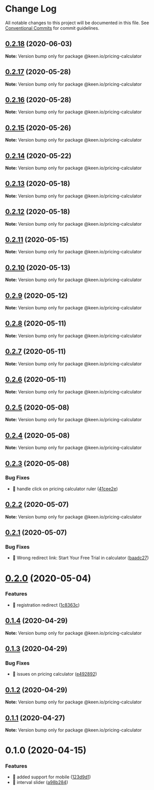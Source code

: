 # Change Log

All notable changes to this project will be documented in this file.
See [Conventional Commits](https://conventionalcommits.org) for commit guidelines.

## [0.2.18](https://github.com/keen/keen/compare/@keen.io/pricing-calculator@0.2.17...@keen.io/pricing-calculator@0.2.18) (2020-06-03)

**Note:** Version bump only for package @keen.io/pricing-calculator





## [0.2.17](https://github.com/keen/keen/compare/@keen.io/pricing-calculator@0.2.16...@keen.io/pricing-calculator@0.2.17) (2020-05-28)

**Note:** Version bump only for package @keen.io/pricing-calculator





## [0.2.16](https://github.com/keen/keen/compare/@keen.io/pricing-calculator@0.2.15...@keen.io/pricing-calculator@0.2.16) (2020-05-28)

**Note:** Version bump only for package @keen.io/pricing-calculator





## [0.2.15](https://github.com/keen/keen/compare/@keen.io/pricing-calculator@0.2.14...@keen.io/pricing-calculator@0.2.15) (2020-05-26)

**Note:** Version bump only for package @keen.io/pricing-calculator





## [0.2.14](https://github.com/keen/keen/compare/@keen.io/pricing-calculator@0.2.13...@keen.io/pricing-calculator@0.2.14) (2020-05-22)

**Note:** Version bump only for package @keen.io/pricing-calculator





## [0.2.13](https://github.com/keen/keen/compare/@keen.io/pricing-calculator@0.2.12...@keen.io/pricing-calculator@0.2.13) (2020-05-18)

**Note:** Version bump only for package @keen.io/pricing-calculator





## [0.2.12](https://github.com/keen/keen/compare/@keen.io/pricing-calculator@0.2.11...@keen.io/pricing-calculator@0.2.12) (2020-05-18)

**Note:** Version bump only for package @keen.io/pricing-calculator





## [0.2.11](https://github.com/keen/keen/compare/@keen.io/pricing-calculator@0.2.10...@keen.io/pricing-calculator@0.2.11) (2020-05-15)

**Note:** Version bump only for package @keen.io/pricing-calculator





## [0.2.10](https://github.com/keen/keen/compare/@keen.io/pricing-calculator@0.2.9...@keen.io/pricing-calculator@0.2.10) (2020-05-13)

**Note:** Version bump only for package @keen.io/pricing-calculator





## [0.2.9](https://github.com/keen/keen/compare/@keen.io/pricing-calculator@0.2.8...@keen.io/pricing-calculator@0.2.9) (2020-05-12)

**Note:** Version bump only for package @keen.io/pricing-calculator





## [0.2.8](https://github.com/keen/keen/compare/@keen.io/pricing-calculator@0.2.7...@keen.io/pricing-calculator@0.2.8) (2020-05-11)

**Note:** Version bump only for package @keen.io/pricing-calculator





## [0.2.7](https://github.com/keen/keen/compare/@keen.io/pricing-calculator@0.2.6...@keen.io/pricing-calculator@0.2.7) (2020-05-11)

**Note:** Version bump only for package @keen.io/pricing-calculator





## [0.2.6](https://github.com/keen/keen/compare/@keen.io/pricing-calculator@0.2.5...@keen.io/pricing-calculator@0.2.6) (2020-05-11)

**Note:** Version bump only for package @keen.io/pricing-calculator





## [0.2.5](https://github.com/keen/keen/compare/@keen.io/pricing-calculator@0.2.4...@keen.io/pricing-calculator@0.2.5) (2020-05-08)

**Note:** Version bump only for package @keen.io/pricing-calculator





## [0.2.4](https://github.com/keen/keen/compare/@keen.io/pricing-calculator@0.2.3...@keen.io/pricing-calculator@0.2.4) (2020-05-08)

**Note:** Version bump only for package @keen.io/pricing-calculator





## [0.2.3](https://github.com/keen/keen/compare/@keen.io/pricing-calculator@0.2.2...@keen.io/pricing-calculator@0.2.3) (2020-05-08)


### Bug Fixes

* 🐛 handle click on pricing calculator ruler ([41cee2e](https://github.com/keen/keen/commit/41cee2e3e8ea52a7c2849286958a284a65212781))





## [0.2.2](https://github.com/keen/keen/compare/@keen.io/pricing-calculator@0.2.1...@keen.io/pricing-calculator@0.2.2) (2020-05-07)

**Note:** Version bump only for package @keen.io/pricing-calculator





## [0.2.1](https://github.com/keen/keen/compare/@keen.io/pricing-calculator@0.2.0...@keen.io/pricing-calculator@0.2.1) (2020-05-07)


### Bug Fixes

* 🐛 Wrong redirect link: Start Your Free Trial in calculator ([baadc27](https://github.com/keen/keen/commit/baadc2738b69456d5b717360f51f3bdde7f9c4cb))





# [0.2.0](https://github.com/keen/keen/compare/@keen.io/pricing-calculator@0.1.4...@keen.io/pricing-calculator@0.2.0) (2020-05-04)


### Features

* 🎸 registration redirect ([1c8363c](https://github.com/keen/keen/commit/1c8363c204829356ba2ac1924c9b0eca12d0ea2d))





## [0.1.4](https://github.com/keen/keen/compare/@keen.io/pricing-calculator@0.1.3...@keen.io/pricing-calculator@0.1.4) (2020-04-29)

**Note:** Version bump only for package @keen.io/pricing-calculator





## [0.1.3](https://github.com/keen/keen/compare/@keen.io/pricing-calculator@0.1.2...@keen.io/pricing-calculator@0.1.3) (2020-04-29)


### Bug Fixes

* 🐛 issues on pricing calculator ([e492892](https://github.com/keen/keen/commit/e492892778fbda874c084f645dcff9c6600e60a5))





## [0.1.2](https://github.com/keen/keen/compare/@keen.io/pricing-calculator@0.1.1...@keen.io/pricing-calculator@0.1.2) (2020-04-29)

**Note:** Version bump only for package @keen.io/pricing-calculator





## [0.1.1](https://github.com/keen/keen/compare/@keen.io/pricing-calculator@0.1.0...@keen.io/pricing-calculator@0.1.1) (2020-04-27)

**Note:** Version bump only for package @keen.io/pricing-calculator





# 0.1.0 (2020-04-15)


### Features

* 🎸 added support for mobile ([123d9d1](https://github.com/keen/keen/commit/123d9d18d72cc55dc741b739e64dab6fd9388716))
* 🎸 interval slider ([a98b284](https://github.com/keen/keen/commit/a98b28402d227783fe68813c86d389d74bd46b10))
